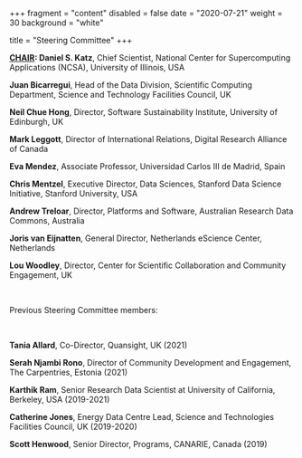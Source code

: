 +++
fragment = "content"
disabled = false
date = "2020-07-21"
weight = 30
background = "white"

title = "Steering Committee"
+++

**[CHAIR](https://www.hpcwire.com/off-the-wire/ncsa-chief-scientist-katz-named-inaugural-research-software-alliance-steering-committee-chair/): Daniel S. Katz**, Chief Scientist, National Center for Supercomputing Applications (NCSA), University of Illinois, USA

**Juan Bicarregui**, Head of the Data Division, Scientific Computing Department, Science and Technology Facilities Council, UK

**Neil Chue Hong**, Director, Software Sustainability Institute, University of Edinburgh, UK

**Mark Leggott**, Director of International Relations, Digital Research Alliance of Canada

**Eva Mendez**, Associate Professor, Universidad Carlos III de Madrid, Spain

**Chris Mentzel**, Executive Director, Data Sciences, Stanford Data Science Initiative, Stanford University, USA

**Andrew Treloar**, Director,  Platforms and Software, Australian Research Data Commons, Australia

**Joris van Eijnatten**, General Director, Netherlands eScience Center, Netherlands

**Lou Woodley**, Director, Center for Scientific Collaboration and Community Engagement, UK 

<p>&nbsp;</p>
Previous Steering Committee members:
<p>&nbsp;</p>

**Tania Allard**, Co-Director, Quansight, UK (2021)

**Serah Njambi Rono**, Director of Community Development and Engagement, The Carpentries, Estonia (2021)

**Karthik Ram**, Senior Research Data Scientist at University of California, Berkeley, USA (2019-2021)

**Catherine Jones**, Energy Data Centre Lead, Science and Technologies Facilities Council, UK (2019-2020)

**Scott Henwood**, Senior Director, Programs, CANARIE, Canada (2019)





